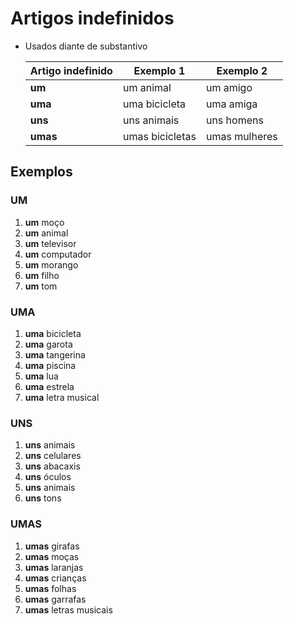 # Artigos indefinidos

* Usados diante de substantivo

  | Artigo indefinido | Exemplo 1 | Exemplo 2 |
  | -- | -- | -- |
  | **um**   | um animal       | um amigo |
  | **uma**  | uma bicicleta   | uma amiga |
  | **uns**  | uns animais     | uns homens |
  | **umas** | umas bicicletas | umas mulheres |

## Exemplos

### UM

1. **um** moço
1. **um** animal
1. **um** televisor
1. **um** computador
1. **um** morango
1. **um** filho
1. **um** tom

### UMA

1. **uma** bicicleta
1. **uma** garota
1. **uma** tangerina
1. **uma** piscina
1. **uma** lua
1. **uma** estrela
1. **uma** letra musical

### UNS

1. **uns** animais
1. **uns** celulares
1. **uns** abacaxis
1. **uns** óculos
1. **uns** animais
1. **uns** tons

### UMAS

1. **umas** girafas
1. **umas** moças
1. **umas** laranjas
1. **umas** crianças
1. **umas** folhas
1. **umas** garrafas
1. **umas** letras musicais

